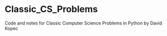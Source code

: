 # Classic_CS_Problems
Code and notes for Classic Computer Science Problems in Python by David Kopec
